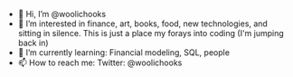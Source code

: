 - 👋 Hi, I’m @woolichooks
- 👀 I’m interested in finance, art, books, food, new technologies, and sitting in silence. This is just a place my forays into coding (I'm jumping back in)
- 🌱 I’m currently learning: Financial modeling, SQL, people 
- 📫 How to reach me: Twitter: @woolichooks

<!---
woolichooks/woolichooks is a ✨ special ✨ repository because its `README.md` (this file) appears on your GitHub profile.
You can click the Preview link to take a look at your changes.
--->
